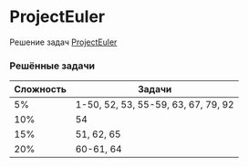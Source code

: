 # ProjectEuler

Решение задач [ProjectEuler](https://projecteuler.net)

### Решённые задачи

| Сложность | Задачи                              |
|-----------|-------------------------------------|
| 5%        | 1-50, 52, 53, 55-59, 63, 67, 79, 92 |
| 10%       | 54                                  |
| 15%       | 51, 62, 65                          |
| 20%       | 60-61, 64                           |